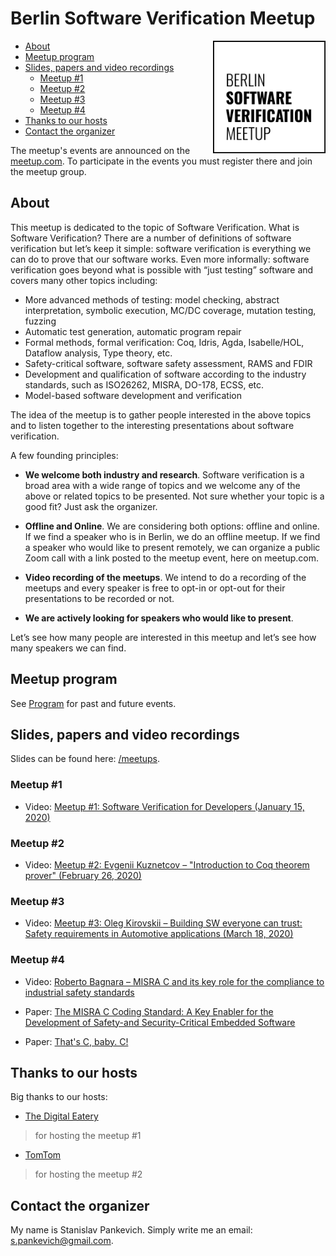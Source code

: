 # Berlin Software Verification Meetup

<img align="right" width="180" src="logo/berlin-sw-meetup-logo.svg">

<!-- START doctoc generated TOC please keep comment here to allow auto update -->
<!-- DON'T EDIT THIS SECTION, INSTEAD RE-RUN doctoc TO UPDATE -->


- [About](#about)
- [Meetup program](#meetup-program)
- [Slides, papers and video recordings](#slides-papers-and-video-recordings)
  - [Meetup #1](#meetup-1)
  - [Meetup #2](#meetup-2)
  - [Meetup #3](#meetup-3)
  - [Meetup #4](#meetup-4)
- [Thanks to our hosts](#thanks-to-our-hosts)
- [Contact the organizer](#contact-the-organizer)

<!-- END doctoc generated TOC please keep comment here to allow auto update -->

The meetup's events are announced on the
[meetup.com](https://www.meetup.com/Berlin-Software-Verification-Meetup). To
participate in the events you must register there and join the meetup group.

## About

This meetup is dedicated to the topic of Software Verification. What is Software
Verification? There are a number of definitions of software verification but
let’s keep it simple: software verification is everything we can do to prove
that our software works. Even more informally: software verification goes beyond
what is possible with “just testing” software and covers many other topics
including:

- More advanced methods of testing: model checking, abstract interpretation,
  symbolic execution, MC/DC coverage, mutation testing, fuzzing
- Automatic test generation, automatic program repair
- Formal methods, formal verification: Coq, Idris, Agda, Isabelle/HOL, Dataflow
  analysis, Type theory, etc.
- Safety-critical software, software safety assessment, RAMS and FDIR
- Development and qualification of software according to the industry standards,
  such as ISO26262, MISRA, DO-178, ECSS, etc.
- Model-based software development and verification

The idea of the meetup is to gather people interested in the above topics and to
listen together to the interesting presentations about software verification.

A few founding principles:

- **We welcome both industry and research**. Software verification is a broad
  area with a wide range of topics and we welcome any of the above or related
  topics to be presented. Not sure whether your topic is a good fit? Just ask
  the organizer.

- **Offline and Online**. We are considering both options: offline and online.
  If we find a speaker who is in Berlin, we do an offline meetup. If we find a
  speaker who would like to present remotely, we can organize a public Zoom call
  with a link posted to the meetup event, here on meetup.com.

- **Video recording of the meetups**. We intend to do a recording of the meetups
  and every speaker is free to opt-in or opt-out for their presentations to be
  recorded or not.

- **We are actively looking for speakers who would like to present**.

Let’s see how many people are interested in this meetup and let’s see how many
speakers we can find.

## Meetup program

See [Program](Program.md) for past and future events.

## Slides, papers and video recordings

Slides can be found here: [/meetups](/meetups).

### Meetup #1

- Video:
  [Meetup #1: Software Verification for Developers (January 15, 2020)](https://www.youtube.com/watch?v=fBZNtu4TMz8)

### Meetup #2

- Video:
  [Meetup #2: Evgenii Kuznetcov – "Introduction to Coq theorem prover" (February 26, 2020)](https://www.youtube.com/watch?v=l9JSDnYB9_Y)

### Meetup #3

- Video:
  [Meetup #3: Oleg Kirovskii – Building SW everyone can trust: Safety requirements in Automotive applications (March 18, 2020)](https://www.youtube.com/watch?v=oLG0R9cvfk8)

### Meetup #4

- Video: [Roberto Bagnara – MISRA C and its key role for the compliance to industrial safety standards](https://www.youtube.com/watch?v=Bv4emdGVAuk)

- Paper:
  [The MISRA C Coding Standard: A Key Enabler for the Development of Safety-and Security-Critical Embedded Software](https://www.bugseng.com/filebrowser/download/32)

- Paper: [That's C, baby. C!](https://www.bugseng.com/filebrowser/download/38)

## Thanks to our hosts

Big thanks to our hosts:

- [The Digital Eatery](https://www.microsoft.com/de-de/berlin/digital-eatery.aspx)

> for hosting the meetup #1

- [TomTom](https://www.tomtom.com/de_de/)

> for hosting the meetup #2

## Contact the organizer

My name is Stanislav Pankevich. Simply write me an email: s.pankevich@gmail.com.
